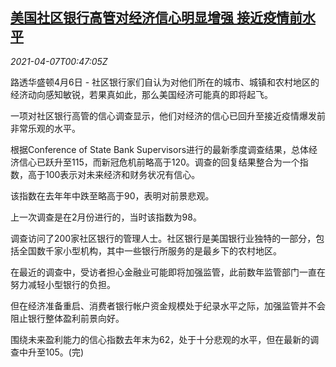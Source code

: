 <!--1617757263000-->
[美国社区银行高管对经济信心明显增强 接近疫情前水平](https://cn.reuters.com/article/us-community-bank-confidence-0407-idCNKBS2BU02E)
------

<div><i>2021-04-07T00:47:05Z</i></div><p>路透华盛顿4月6日 - 社区银行家们自认为对他们所在的城市、城镇和农村地区的经济动向感知敏锐，若果真如此，那么美国经济可能真的即将起飞。</p><p>一项对社区银行高管的信心调查显示，他们对经济的信心已回升至接近疫情爆发前非常乐观的水平。</p><p>根据Conference of State Bank Supervisors进行的最新季度调查结果，总体经济信心已跃升至115，而新冠危机前略高于120。调查的回复结果整合为一个指数，高于100表示对未来经济和财务状况有信心。</p><p>该指数在去年年中跌至略高于90，表明对前景悲观。</p><p>上一次调查是在2月份进行的，当时该指数为98。</p><p>调查访问了200家社区银行的管理人士。社区银行是美国银行业独特的一部分，包括全国数千家小型机构，其中一些银行所服务的是最乡下的农村地区。</p><p>在最近的调查中，受访者担心金融业可能即将加强监管，此前数年监管部门一直在努力减轻小型银行的负担。</p><p>但在经济准备重启、消费者银行帐户资金规模处于纪录水平之际，加强监管并不会阻止银行整体盈利前景向好。</p><p>围绕未来盈利能力的信心指数去年末为62，处于十分悲观的水平，但在最新的调查中升至105。(完)</p>
